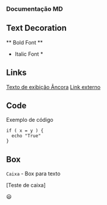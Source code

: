 ### Documentação MD

Text Decoration
---------------

** Bold Font **
* Italic Font *

Links
-----

[Texto de exibição Âncora](#Text)
[Link externo](http://google.com)

Code
----

Exemplo de código
```console
if ( x = y ) {
  echo "True"
}
```

Box
---

`Caixa` - Box para texto

[Teste de caixa] 
<resources>

:smiley:
